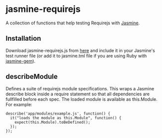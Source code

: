 # jasmine-requirejs

A collection of functions that help testing Requirejs with [Jasmine](http://pivotal.github.com/jasmine/).

## Installation

Download jasmine-requirejs.js from [here](https://raw.github.com/kn/jasmine-requirejs/master/lib/jasmine-requirejs.js) and include it in your Jasmine's test runner file (or add it to jasmine.tml file if you are using Ruby with [jasmine-gem](https://github.com/pivotal/jasmine-gem)).

## describeModule

Defines a suite of requirejs module specifications. This wraps a Jasmine describe block inside a require statement so that all dependencies are fullfilled before each spec. The loaded module is available as this.Module. For example:

```
describe('app/modules/example.js', function() {
  it("loads the module as this.Module", function() {
    expect(this.Module).toBeDefined();
  });
});
```
